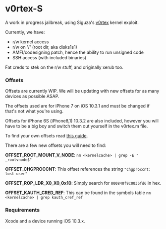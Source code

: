 # v0rtex-S

A work in progress jailbreak, using Siguza's [v0rtex](https://github.com/Siguza/v0rtex) kernel exploit.

Currently, we have:
 - r/w kernel access
 - r/w on '/' (root dir, aka disks1s1)
 - AMFI/codesigning patch, hence the ability to run unsigned code
 - SSH access (with included binaries)

Fat creds to stek on the r/w stuff, and originally xerub too. 

### Offsets

Offsets are currently WIP. We will be updating with new offsets for as many devices as possible ASAP.

The offsets used are for iPhone 7 on iOS 10.3.1 and must be changed if that's not what you're using.

Offsets for iPhone 6S (iPhone8,1) 10.3.2 are also included, however you will have to be a big boy and switch them out yourself in the v0rtex.m file.

To find your own offsets read [this guide](https://gist.github.com/uroboro/5b2b2b2aa1793132c4e91826ce844957).

There are a few new offsets you will need to find:

**OFFSET_ROOT_MOUNT_V_NODE**: ```nm <kernelcache> | grep -E " _rootvnode$"```

**OFFSET_CHGPROCCNT**: This offset references the string ```"chgproccnt: lost user"```

**OFFSET_ROP_LDR_X0_X0_0x10**: Simply search for ```000840f9c0035fd6``` in hex.

**OFFSET_KAUTH_CRED_REF**: This can be found in the symbols table ```nm <kernelcache> | grep kauth_cref_ref```

### Requirements

Xcode and a device running iOS 10.3.x.

